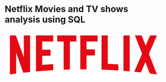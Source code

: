 # Netflix Movies and TV shows analysis using SQL

![Netflix_logo](https://github.com/Jagan-nath-das/netflix_sql_project/blob/main/logo.png)
